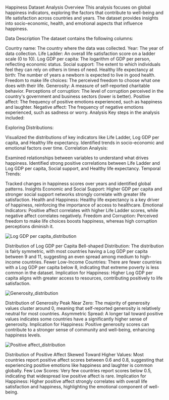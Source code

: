Happiness Dataset Analysis
Overview
This analysis focuses on global happiness indicators, exploring the factors that contribute to well-being and life satisfaction across countries and years. The dataset provides insights into socio-economic, health, and emotional aspects that influence happiness.

Data Description
The dataset contains the following columns:

Country name: The country where the data was collected.
Year: The year of data collection.
Life Ladder: An overall life satisfaction score on a ladder scale (0 to 10).
Log GDP per capita: The logarithm of GDP per person, reflecting economic status.
Social support: The extent to which individuals feel they can rely on others in times of need.
Healthy life expectancy at birth: The number of years a newborn is expected to live in good health.
Freedom to make life choices: The perceived freedom to choose what one does with their life.
Generosity: A measure of self-reported charitable behavior.
Perceptions of corruption: The level of corruption perceived in the country's government and business sectors (lower is better).
Positive affect: The frequency of positive emotions experienced, such as happiness and laughter.
Negative affect: The frequency of negative emotions experienced, such as sadness or worry.
Analysis
Key steps in the analysis included:

Exploring Distributions:

Visualized the distributions of key indicators like Life Ladder, Log GDP per capita, and Healthy life expectancy.
Identified trends in socio-economic and emotional factors over time.
Correlation Analysis:

Examined relationships between variables to understand what drives happiness.
Identified strong positive correlations between Life Ladder and Log GDP per capita, Social support, and Healthy life expectancy.
Temporal Trends:

Tracked changes in happiness scores over years and identified global patterns.
Insights
Economic and Social Support:
Higher GDP per capita and stronger social support networks strongly correlate with greater life satisfaction.
Health and Happiness:
Healthy life expectancy is a key driver of happiness, reinforcing the importance of access to healthcare.
Emotional Indicators:
Positive affect correlates with higher Life Ladder scores, while negative affect correlates negatively.
Freedom and Corruption:
Perceived freedom to make life choices boosts happiness, whereas high corruption perceptions diminish it.

![Log GDP per capita_distribution](https://github.com/user-attachments/assets/c89ddf39-b4f0-47c6-9805-f3cb736ff5c9)


Distribution of Log GDP per Capita
Bell-shaped Distribution: The distribution is fairly symmetric, with most countries having a Log GDP per capita between 9 and 11, suggesting an even spread among medium to high-income countries.
Fewer Low-Income Countries: There are fewer countries with a Log GDP per capita below 8, indicating that extreme poverty is less common in the dataset.
Implication for Happiness: Higher Log GDP per capita aligns with greater access to resources, contributing positively to life satisfaction.


![Generosity_distribution](https://github.com/user-attachments/assets/ca89b356-533c-4adb-96a1-1dbfc1df41ad)


Distribution of Generosity
Peak Near Zero: The majority of generosity values cluster around 0, meaning that self-reported generosity is relatively neutral for most countries.
Asymmetric Spread: A longer tail toward positive values indicates some countries have a significantly higher sense of generosity.
Implication for Happiness: Positive generosity scores can contribute to a stronger sense of community and well-being, enhancing happiness levels.



  ![Positive affect_distribution](https://github.com/user-attachments/assets/f084754e-5a9c-4760-bb37-8deea5204cdd)

Distribution of Positive Affect
Skewed Toward Higher Values: Most countries report positive affect scores between 0.6 and 0.8, suggesting that experiencing positive emotions like happiness and laughter is common globally.
Few Low Scores: Very few countries report scores below 0.5, indicating that widespread low positive affect is rare.
Implication for Happiness: Higher positive affect strongly correlates with overall life satisfaction and happiness, highlighting the emotional component of well-being.
